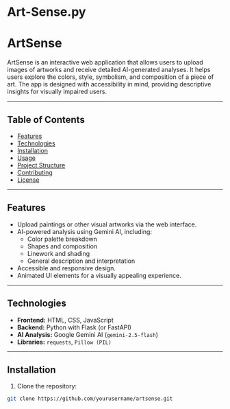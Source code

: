 # Art-Sense.py
# ArtSense

ArtSense is an interactive web application that allows users to upload images of artworks and receive detailed AI-generated analyses. It helps users explore the colors, style, symbolism, and composition of a piece of art. The app is designed with accessibility in mind, providing descriptive insights for visually impaired users.

---

## Table of Contents

- [Features](#features)  
- [Technologies](#technologies)  
- [Installation](#installation)  
- [Usage](#usage)  
- [Project Structure](#project-structure)  
- [Contributing](#contributing)  
- [License](#license)

---

## Features

- Upload paintings or other visual artworks via the web interface.  
- AI-powered analysis using Gemini AI, including:  
  - Color palette breakdown  
  - Shapes and composition  
  - Linework and shading  
  - General description and interpretation  
- Accessible and responsive design.  
- Animated UI elements for a visually appealing experience.  

---

## Technologies

- **Frontend:** HTML, CSS, JavaScript  
- **Backend:** Python with Flask (or FastAPI)  
- **AI Analysis:** Google Gemini AI (`gemini-2.5-flash`)  
- **Libraries:** `requests`, `Pillow (PIL)`  

---

## Installation

1. Clone the repository:

```bash
git clone https://github.com/yourusername/artsense.git
